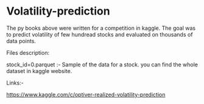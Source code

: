 # Volatility-prediction

The py books above were written for a competition in kaggle. The goal was to predict volatility of few hundread stocks and evaluated on thousands of data points.

Files description:

stock_id=0.parquet :- Sample of the data for a stock. you can find the whole dataset in kaggle website.

Links:-

https://www.kaggle.com/c/optiver-realized-volatility-prediction
